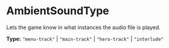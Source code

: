 # AmbientSoundType

Lets the game know in what instances the audio file is played.

**Type:** `"menu-track"` | `"main-track"` | `"hero-track"` | `"interlude"`

